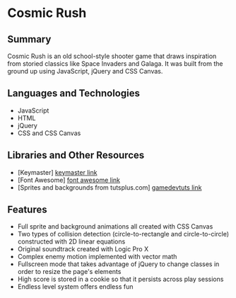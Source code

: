 # Cosmic Rush

## Summary

Cosmic Rush is an old school-style shooter game that draws inspiration from storied classics like Space Invaders and Galaga. It was built from the ground up using JavaScript, jQuery and CSS Canvas. 


## Languages and Technologies

- JavaScript
- HTML
- jQuery
- CSS and CSS Canvas

## Libraries and Other Resources
- [Keymaster] [keymaster link]
- [Font Awesome] [font awesome link]
- [Sprites and backgrounds from tutsplus.com] [gamedevtuts link]

[gamedevtuts link]: http://gamedevelopment.tutsplus.com/articles/enjoy-these-totally-free-space-based-shoot-em-up-sprites--gamedev-2368
[font awesome link]: https://fortawesome.github.io/Font-Awesome/
[keymaster link]: https://github.com/madrobby/keymaster


## Features
- Full sprite and background animations all created with CSS Canvas
- Two types of collision detection (circle-to-rectangle and circle-to-circle) constructed with 2D linear equations
- Original soundtrack created with Logic Pro X
- Complex enemy motion implemented with vector math
- Fullscreen mode that takes advantage of jQuery to change classes in order to resize the page's elements
- High score is stored in a cookie so that it persists across play sessions
- Endless level system offers endless fun


